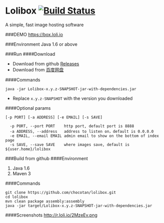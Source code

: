Lolibox [![Build Status](https://buildhive.cloudbees.com/job/chocotan/job/lolibox/badge/icon)](https://buildhive.cloudbees.com/job/chocotan/job/lolibox/)
=======

A simple, fast image hosting software

###DEMO
https://box.loli.io

###Environment
Java 1.6 or above


###Run
####Download
* Download from github [Releases](https://github.com/chocotan/lolibox/releases)
* Download from [百度网盘](http://pan.baidu.com/s/1dDpLenR)

####Commands
```
java -jar Lolibox-x.y.z-SNAPSHOT-jar-with-dependencies.jar
```

* Replace `x.y.z-SNAPSHOT` with the version you downloaded

####Optional params

```
[-p PORT] [-a ADDRESS] [-e EMAIL] [-s SAVE]

  -p PORT, --port PORT    http port, default port is 8888
  -a ADDRESS, --address   address to listen on，default is 0.0.0.0
  -e EMAIL, --email EMAIL admin email to show on the bottom of index page
  -s SAVE, --save SAVE    where images save, default is ${user.home}/lolibox
```

###Build from github
####Environment
1. Java 1.6
2. Maven 3

####Commands
```
git clone https://github.com/chocotan/lolibox.git
cd lolibox
mvn clean package assembly:assembly
java -jar target/Lolibox-x.y.z-SNAPSHOT-jar-with-dependencies.jar
```

####Screenshots
http://r.loli.io/2MzeEv.png
